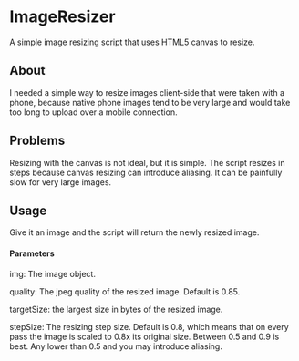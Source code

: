 ImageResizer
============

A simple image resizing script that uses HTML5 canvas to resize.

## About

I needed a simple way to resize images client-side that were taken with a phone, because native phone images tend to be very large and would take too long to upload over a mobile connection.

## Problems

Resizing with the canvas is not ideal, but it is simple. The script resizes in steps because canvas resizing can introduce aliasing. It can be painfully slow for very large images.

## Usage

Give it an image and the script will return the newly resized image.

#### Parameters

img: The image object.

quality: The jpeg quality of the resized image. Default is 0.85.

targetSize: the largest size in bytes of the resized image.

stepSize: The resizing step size. Default is 0.8, which means that on every pass the image is scaled to 0.8x its original size. Between 0.5 and 0.9 is best. Any lower than 0.5 and you may introduce aliasing.
